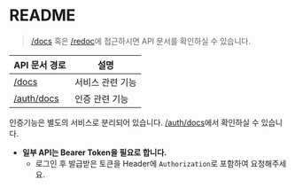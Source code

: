 # README

> [/docs](/docs) 혹은 [/redoc](/redoc)에 접근하시면 API 문서를 확인하실 수 있습니다.

| API 문서 경로 | 설명 |
| --- | --- |
| [/docs](/docs) | 서비스 관련 기능 |
| [/auth/docs](/auth/docs) | 인증 관련 기능 |

인증기능은 별도의 서비스로 분리되어 있습니다. [/auth/docs](/auth/docs)에서 확인하실 수 있습니다.

- **일부 API는 Bearer Token을 필요로 합니다.**
  - 로그인 후 발급받은 토큰을 Header에 `Authorization`로 포함하여 요청해주세요.

